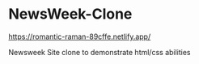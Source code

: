 # NewsWeek-Clone

https://romantic-raman-89cffe.netlify.app/

Newsweek Site clone to demonstrate html/css abilities
